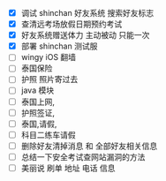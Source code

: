 - [x] 调试 shinchan 好友系统 搜索好友标志
- [x] 查清远考场放假日期预约考试
- [x] 好友系统赠送体力 主动被动 只能一次
- [x] 部署 shinchan 测试服
- [ ] wingy iOS 翻墙
- [ ] 泰国保险
- [ ] 护照 照片寄过去
- [ ] java  模块
- [ ] 泰国上网, 
- [ ] 护照签证,
- [ ] 泰国,请假,
- [ ] 科目二练车请假
- [ ] 删除好友清掉消息 和 全部好友相关信息
- [ ] 总结一下安全考试查网站漏洞的方法
- [ ] 美丽说 刷单 地址 电话 信息

